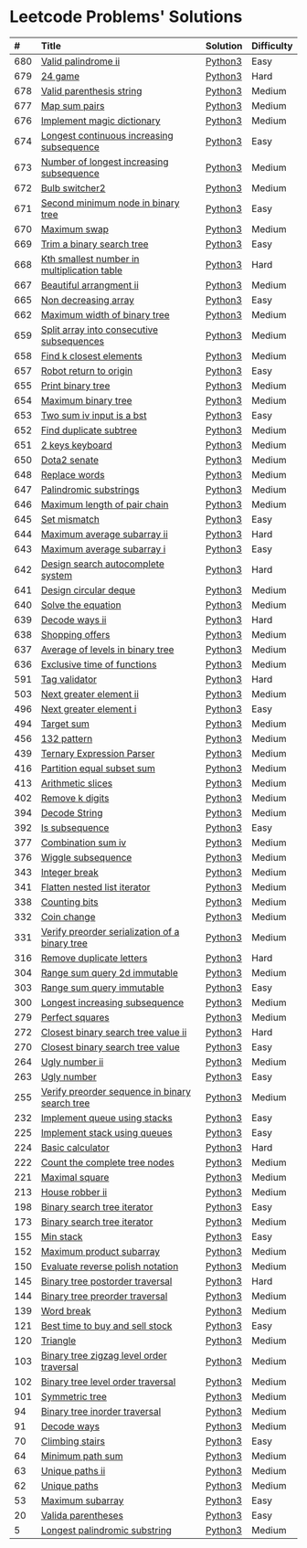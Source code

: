 # Leetcode Problems' Solutions

| #    | Title                                                                                                                                 | Solution                                                           | Difficulty |
| :--- | :------------------------------------------------------------------------------------------------------------------------------------ | :----------------------------------------------------------        | :--------- |
| 680  | [Valid palindrome ii](https://leetcode.com/problems/valid-palindrome-ii/)                                                             | [Python3](./600/valid_palindrome_ii.py)                            | Easy       |
| 679  | [24 game](https://leetcode.com/problems/24-game/)                                                                                     | [Python3](./600/24_game.py)                                        | Hard       |
| 678  | [Valid parenthesis string](https://leetcode.com/problems/valid-parenthesis-string/)                                                   | [Python3](./600/valid_parenthesis_string.py)                       | Medium     |
| 677  | [Map sum pairs](https://leetcode.com/problems/map-sum-pairs/)                                                                         | [Python3](./600/map_sun_pairs.py)                                  | Medium     |
| 676  | [Implement magic dictionary](https://leetcode.com/problems/implement-magic-dictionary/)                                               | [Python3](./600/implement_magic_dictionary.py)                     | Medium     |
| 674  | [Longest continuous increasing subsequence](https://leetcode.com/problems/longest-continuous-increasing-subsequence/)                 | [Python3](./600/longest_continuous_increasing_subsequence.py)      | Easy       |
| 673  | [Number of longest increasing subsequence](https://leetcode.com/problems/number-of-longest-increasing-subsequence/)                   | [Python3](./600/number_of_longest_increasing_subsequence.py)       | Medium     |
| 672  | [Bulb switcher2](https://leetcode.com/problems/bulb-switcher-ii/)                                                                     | [Python3](./600/bulb_switcher2.py)                                 | Medium     |
| 671  | [Second minimum node in binary tree](https://leetcode.com/problems/second-minimum-node-in-a-binary-tree/)                             | [Python3](./600/second_minimum_node_in_binary_tree.py)             | Easy       |
| 670  | [Maximum swap](https://leetcode.com/problems/maximum-swap/)                                                                           | [Python3](./600/maximum_swap.py)                                   | Medium     |
| 669  | [Trim a binary search tree](https://leetcode.com/problems/trim-a-binary-search-tree/)                                                 | [Python3](./600/trim_a_binary_search_tree.py)                      | Easy       |
| 668  | [Kth smallest number in multiplication table](https://leetcode.com/problems/kth-smallest-number-in-multiplication-table/submissions/) | [Python3](./600/kth_smallest_number_in_multiplication_table.py)    | Hard       |
| 667  | [Beautiful arrangment ii](https://leetcode.com/problems/beautiful-arrangement-ii/)                                                    | [Python3](./600/beautiful_arragement_2.py)                         | Medium     |
| 665  | [Non decreasing array](https://leetcode.com/problems/non-decreasing-array/)                                                           | [Python3](./600/non_decreasing_array.py)                           | Easy       |
| 662  | [Maximum width of binary tree](https://leetcode.com/problems/maximum-width-of-binary-tree/)                                           | [Python3](./600/maximum_width_of_binary_tree.py)                   | Medium     |
| 659  | [Split array into consecutive subsequences](https://leetcode.com/problems/split-array-into-consecutive-subsequences/)                 | [Python3](./600/split_array_into_consecutive_subsequences.py)      | Medium     |
| 658  | [Find k closest elements](https://leetcode.com/problems/find-k-closest-elements/submissions/)                                         | [Python3](./600/find_k_closest_elements.py)                        | Medium     |
| 657  | [Robot return to origin](https://leetcode.com/problems/robot-return-to-origin/)                                                       | [Python3](./600/robot_return_to_origin.py)                         | Easy       |
| 655  | [Print binary tree](https://leetcode.com/problems/print-binary-tree/)                                                                 | [Python3](./600/print_binary_tree.py)                              | Medium     |
| 654  | [Maximum binary tree](https://leetcode.com/problems/maximum-binary-tree/)                                                             | [Python3](./600/maximum_binary_tree.py)                            | Medium     |
| 653  | [Two sum iv input is a bst](https://leetcode.com/problems/two-sum-iv-input-is-a-bst/)                                                 | [Python3](./600/two_sum_4_input_a_bst.py)                          | Easy       |
| 652  | [Find duplicate subtree](https://leetcode.com/problems/find-duplicate-subtrees/)                                                      | [Python3](./600/find_duplicate_subtrees.py)                        | Medium     |
| 651  | [2 keys keyboard](https://leetcode.com/problems/2-keys-keyboard/)                                                                     | [Python3](./600/_2_keys_keyboard.py)                               | Medium     |
| 650  | [Dota2 senate](https://leetcode.com/problems/dota2-senate/)                                                                           | [Python3](./600/dota2_senate.py)                                   | Medium     |
| 648  | [Replace words](https://leetcode.com/problems/replace-words/)                                                                         | [Python3](./600/replace_words.py)                                  | Medium     |
| 647  | [Palindromic substrings](https://leetcode.com/problems/palindromic-substrings/)                                                       | [Python3](./600/palindromic_substring.py)                          | Medium     |
| 646  | [Maximum length of pair chain](https://leetcode.com/problems/maximum-length-of-pair-chain/)                                           | [Python3](./600/maximum_length_of_pair_chain.py)                   | Medium     |
| 645  | [Set mismatch](https://leetcode.com/problems/set-mismatch/)                                                                           | [Python3](./600/set_mismatch.py)                                   | Easy       |
| 644  | [Maximum average subarray ii](https://leetcode.com/problems/maximum-average-subarray-ii/)                                             | [Python3](./600/maximum_average_subarray_2.py)                     | Hard       |
| 643  | [Maximum average subarray i](https://leetcode.com/problems/maximum-average-subarray-i/)                                               | [Python3](./600/maximum_average_subarray_1.py)                     | Easy       |
| 642  | [Design search autocomplete system](https://leetcode.com/problems/design-search-autocomplete-system/)                                 | [Python3](./600/design_search_autocomplete_system.py)              | Hard       |
| 641  | [Design circular deque](https://leetcode.com/problems/design-circular-deque/)                                                         | [Python3](./600/design_circular_deque.py)                          | Medium     |
| 640  | [Solve the equation](https://leetcode.com/problems/solve-the-equation/)                                                               | [Python3](./600/solve_equation_problem.py)                         | Medium     |
| 639  | [Decode ways ii](https://leetcode.com/problems/decode-ways-ii/)                                                                       | [Python3](./600/decode_ways_2.py)                                  | Hard       |
| 638  | [Shopping offers](https://leetcode.com/problems/shopping-offers/)                                                                     | [Python3](./600/shopping_offers.py)                                | Medium     |
| 637  | [Average of levels in binary tree](https://leetcode.com/problems/average-of-levels-in-binary-tree/)                                   | [Python3](./600/average_levels_of_binary_tree.py)                  | Medium     |
| 636  | [Exclusive time of functions](https://leetcode.com/problems/exclusive-time-of-functions/)                                             | [Python3](./600/exclusive_times_of_functions.py)                   | Medium     |
| 591  | [Tag validator](https://leetcode.com/problems/tag-validator/)                                                                         | [Python3](./500/tag_validator.py)                                  | Hard       |
| 503  | [Next greater element ii](https://leetcode.com/problems/next-greater-element-ii/)                                                     | [Python3](./500/next_greater_element_2.py)                         | Medium     |
| 496  | [Next greater element i](https://leetcode.com/problems/next-greater-element-i/)                                                       | [Python3](./400/next_greater_element_1.py)                         | Easy       |
| 494  | [Target sum](https://leetcode.com/problems/target-sum/)                                                                               | [Python3](./400/target_sum.py)                                     | Medium     |
| 456  | [132 pattern](https://leetcode.com/problems/132-pattern/)                                                                             | [Python3](./400/132_pattern.py)                                    | Medium     |
| 439  | [Ternary Expression Parser](https://leetcode.com/problems/ternary-expression-parser/)                                                 | [Python3](./400/ternary_expression_parser.py)                      | Medium     |
| 416  | [Partition equal subset sum](https://leetcode.com/problems/partition-equal-subset-sum/)                                               | [Python3](./400/partition_equal_subset_sum.py)                     | Medium     |
| 413  | [Arithmetic slices](https://leetcode.com/problems/arithmetic-slices/)                                                                 | [Python3](./400/arithmetic_slices.py)                              | Medium     |
| 402  | [Remove k digits](https://leetcode.com/problems/remove-k-digits/)                                                                     | [Python3](./400/remove_k_digits.py)                                | Medium     |
| 394  | [Decode String](https://leetcode.com/problems/decode-string/)                                                                         | [Python3](./300/decode_string.py)                                  | Medium     |
| 392  | [Is subsequence](https://leetcode.com/problems/is-subsequence/)                                                                       | [Python3](./300/is_subsequence.py)                                 | Easy       |
| 377  | [Combination sum iv](https://leetcode.com/problems/combination-sum-iv/)                                                               | [Python3](./300/combination_sum_iv.py)                             | Medium     |
| 376  | [Wiggle subsequence](https://leetcode.com/problems/wiggle-subsequence/)                                                               | [Python3](./300/wiggle_subsequence.py)                             | Medium     |
| 343  | [Integer break](https://leetcode.com/problems/integer-break/)                                                                         | [Python3](./300/integer_break.py)                                  | Medium     |
| 341  | [Flatten nested list iterator](https://leetcode.com/problems/flatten-nested-list-iterator/)                                           | [Python3](./300/flatten_nested_list_iterator.py)                   | Medium     |
| 338  | [Counting bits](https://leetcode.com/problems/counting-bits/)                                                                         | [Python3](./300/counting_bits.py)                                  | Medium     |
| 332  | [Coin change](https://leetcode.com/problems/coin-change/)                                                                             | [Python3](./300/coin_change.py)                                    | Medium     |
| 331  | [Verify preorder serialization of a binary tree](https://leetcode.com/problems/verify-preorder-serialization-of-a-binary-tree/)       | [Python3](./300/verify_preorder_serialization_of_a_binary_tree.py) | Medium     |
| 316  | [Remove duplicate letters](https://leetcode.com/problems/remove-duplicate-letters/)                                                   | [Python3](./300/remove_duplicate_letters.py)                       | Hard       |
| 304  | [Range sum query 2d immutable](https://leetcode.com/problems/range-sum-query-2d-immutable/)                                           | [Python3](./300/range_sum_query_2d_immutable.py)                   | Medium     |
| 303  | [Range sum query immutable](https://leetcode.com/problems/range-sum-query-immutable/)                                                 | [Python3](./300/range_sum_query_immutable.py)                      | Easy       |
| 300  | [Longest increasing subsequence](https://leetcode.com/problems/longest-increasing-subsequence/)                                       | [Python3](./300/longest_increasing_subsequence.py)                 | Medium     |
| 279  | [Perfect squares](https://leetcode.com/problems/perfect-squares/)                                                                     | [Python3](./200/perfect_squares.py)                                | Medium     |
| 272  | [Closest binary search tree value ii](https://leetcode.com/problems/closest-binary-search-tree-value-ii/)                             | [Python3](./200/closest_binary_search_tree_value_ii.py)            | Hard       |
| 270  | [Closest binary search tree value](https://leetcode.com/problems/closest-binary-search-tree-value/)                                   | [Python3](./200/closest_binary_search_tree_value.py)               | Easy       |
| 264  | [Ugly number ii](https://leetcode.com/problems/ugly-number-ii/)                                                                       | [Python3](./200/ugly_number_ii.py)                                 | Medium     |
| 263  | [Ugly number](https://leetcode.com/problems/ugly-number/)                                                                             | [Python3](./200/ugly_number.py)                                    | Easy       |
| 255  | [Verify preorder sequence in binary search tree](https://leetcode.com/problems/verify-preorder-sequence-in-binary-search-tree/)       | [Python3](./200/verify_preorder_sequence_in_binary_search_tree.py) | Medium     |
| 232  | [Implement queue using stacks](https://leetcode.com/problems/implement-queue-using-stacks/)                                           | [Python3](./200/implement_queue_using_stacks.py)                   | Easy       |
| 225  | [Implement stack using queues](https://leetcode.com/problems/implement-stack-using-queues/)                                           | [Python3](./200/implement_stack_using_queues.py)                   | Easy       |
| 224  | [Basic calculator](https://leetcode.com/problems/basic-calculator/)                                                                   | [Python3](./200/basic_calculator.py)                               | Hard       |
| 222  | [Count the complete tree nodes](https://leetcode.com/problems/count-complete-tree-nodes/)                                             | [Python3](./200/count_complete_tree_nodes.py)                      | Medium     |
| 221  | [Maximal square](https://leetcode.com/problems/maximal-square/)                                                                       | [Python3](./200/maximal_square.py)                                 | Medium     |
| 213  | [House robber ii](https://leetcode.com/problems/house-robber-ii/)                                                                     | [Python3](./200/house_robber_ii.py)                                | Medium     |
| 198  | [Binary search tree iterator](https://leetcode.com/problems/house-robber/)                                                            | [Python3](./100/house_robber.py)                                   | Easy       |
| 173  | [Binary search tree iterator](https://leetcode.com/problems/binary-search-tree-iterator/)                                             | [Python3](./100/binary_search_tree_iterator.py)                    | Medium     |
| 155  | [Min stack](https://leetcode.com/problems/min-stack/)                                                                                 | [Python3](./100/min_stack.py)                                      | Easy       |
| 152  | [Maximum product subarray](https://leetcode.com/problems/maximum-product-subarray/)                                                   | [Python3](./100/maximum_product_subarray.py)                       | Medium     |
| 150  | [Evaluate reverse polish notation](https://leetcode.com/problems/evaluate-reverse-polish-notation/)                                   | [Python3](./100/evaluate_reverse_polish_notation.py)               | Medium     |
| 145  | [Binary tree postorder traversal](https://leetcode.com/problems/binary-tree-postorder-traversal/)                                     | [Python3](./100/binary_tree_postorder_traversql.py)                | Hard       |
| 144  | [Binary tree preorder traversal](https://leetcode.com/problems/binary-tree-preorder-traversal/)                                       | [Python3](./100/binary_tree_preorder_traversal.py)                 | Medium     |
| 139  | [Word break](https://leetcode.com/problems/word-break/)                                                                               | [Python3](./100/word_break.py)                                     | Medium     |
| 121  | [Best time to buy and sell stock](https://leetcode.com/problems/best-time-to-buy-and-sell-stock/)                                     | [Python3](./100/best_time_to_buy_and_sell_stock.py)                | Easy       |
| 120  | [Triangle](https://leetcode.com/problems/triangle/)                                                                                   | [Python3](./100/triangle.py)                                       | Medium     |
| 103  | [Binary tree zigzag level order traversal](https://leetcode.com/problems/binary-tree-zigzag-level-order-traversal/)                   | [Python3](./100/binary_tree_zigzag_level_order_traversal.py)       | Medium     |
| 102  | [Binary tree level order traversal](https://leetcode.com/problems/binary-tree-level-order-traversal/)                                 | [Python3](./100/binary_tree_level_order_traversal.py)              | Medium     |
| 101  | [Symmetric tree](https://leetcode.com/problems/symmetric-tree/)                                                                       | [Python3](./100/symmetric_tree.py)                                 | Medium     |
| 94   | [Binary tree inorder traversal](https://leetcode.com/problems/binary-tree-inorder-traversal/)                                         | [Python3](./000/binary_tree_inorder_traversal.py)                  | Medium     |
| 91   | [Decode ways](https://leetcode.com/problems/decode-ways/)                                                                             | [Python3](./000/decode_ways_1.py)                                  | Medium     |
| 70   | [Climbing stairs](https://leetcode.com/problems/climbing-stairs/)                                                                     | [Python3](./000/climbing_stairs.py)                                | Easy       |
| 64   | [Minimum path sum](https://leetcode.com/problems/minimum-path-sum/)                                                                   | [Python3](./000/minimum_path_sum.py)                               | Medium     |
| 63   | [Unique paths ii](https://leetcode.com/problems/unique-paths-ii/)                                                                     | [Python3](./000/unique_paths_ii.py)                                | Medium     |
| 62   | [Unique paths](https://leetcode.com/problems/unique-paths/)                                                                           | [Python3](./000/unique_paths.py)                                   | Medium     |
| 53   | [Maximum subarray](https://leetcode.com/problems/maximum-subarray/)                                                                   | [Python3](./000/maximum_subarray.py)                               | Easy       |
| 20   | [Valida parentheses](https://leetcode.com/problems/valid-parentheses/)                                                                | [Python3](./000/valid_parentheses.py)                              | Easy       |
| 5    | [Longest palindromic substring](https://leetcode.com/problems/longest-palindromic-substring/)                                         | [Python3](./000/longest_palindromic_substring.py)                  | Medium     |
